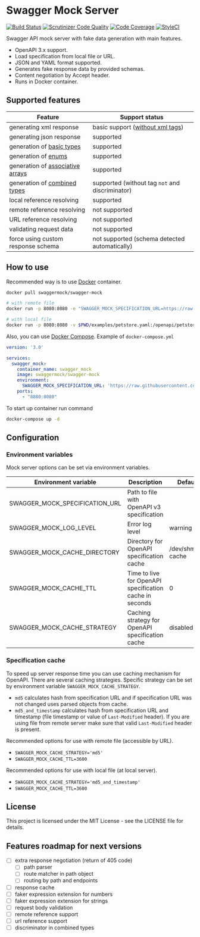 # Swagger Mock Server

[![Build Status](https://travis-ci.org/swagger-mock/swagger-mock.svg?branch=master)](https://travis-ci.org/swagger-mock/swagger-mock)
[![Scrutinizer Code Quality](https://scrutinizer-ci.com/g/swagger-mock/swagger-mock/badges/quality-score.png?b=master)](https://scrutinizer-ci.com/g/swagger-mock/swagger-mock/?branch=master)
[![Code Coverage](https://scrutinizer-ci.com/g/swagger-mock/swagger-mock/badges/coverage.png?b=master)](https://scrutinizer-ci.com/g/swagger-mock/swagger-mock/?branch=master)
[![StyleCI](https://github.styleci.io/repos/145602302/shield?branch=master)](https://github.styleci.io/repos/145602302)

Swagger API mock server with fake data generation with main features.

* OpenAPI 3.x support.
* Load specification from local file or URL.
* JSON and YAML format supported.
* Generates fake response data by provided schemas.
* Content negotiation by Accept header.
* Runs in Docker container.

## Supported features

| Feature | Support status |
| --- | --- |
| generating xml response | basic support ([without xml tags](https://swagger.io/docs/specification/data-models/representing-xml/)) |
| generating json response | supported |
| generation of [basic types](https://swagger.io/docs/specification/data-models/data-types/) | supported |
| generation of [enums](https://swagger.io/docs/specification/data-models/enums/) | supported |
| generation of [associative arrays](https://swagger.io/docs/specification/data-models/dictionaries/) | supported |
| generation of [combined types](https://swagger.io/docs/specification/data-models/oneof-anyof-allof-not/) | supported (without tag `not` and discriminator) |
| local reference resolving | supported |
| remote reference resolving | not supported |
| URL reference resolving | not supported |
| validating request data | not supported |
| force using custom response schema | not supported (schema detected automatically) |

## How to use

Recommended way is to use [Docker](https://www.docker.com/) container.

```bash
docker pull swaggermock/swagger-mock

# with remote file
docker run -p 8080:8080 -e "SWAGGER_MOCK_SPECIFICATION_URL=https://raw.githubusercontent.com/OAI/OpenAPI-Specification/master/examples/v3.0/petstore.yaml" --rm swaggermock/swagger-mock

# with local file
docker run -p 8080:8080 -v $PWD/examples/petstore.yaml:/openapi/petstore.yaml -e "SWAGGER_MOCK_SPECIFICATION_URL=/openapi/petstore.yaml" --rm swaggermock/swagger-mock
```

Also, you can use [Docker Compose](https://docs.docker.com/compose/). Example of `docker-compose.yml`

```yaml
version: '3.0'

services:
  swagger_mock:
    container_name: swagger_mock
    image: swaggermock/swagger-mock
    environment:
      SWAGGER_MOCK_SPECIFICATION_URL: 'https://raw.githubusercontent.com/OAI/OpenAPI-Specification/master/examples/v3.0/petstore.yaml'
    ports:
      - "8080:8080"
```

To start up container run command

```bash
docker-compose up -d
```

## Configuration

### Environment variables

Mock server options can be set via environment variables.

| Environment variable | Description | Default value | Possible values |
| --- | --- | --- | --- |
| SWAGGER_MOCK_SPECIFICATION_URL | Path to file with OpenAPI v3 specification|  | Any valid URL or path to file |
| SWAGGER_MOCK_LOG_LEVEL | Error log level | warning | error, warning, info, debug |
| SWAGGER_MOCK_CACHE_DIRECTORY | Directory for OpenAPI specification cache | /dev/shm/openapi-cache | Any valid path |
| SWAGGER_MOCK_CACHE_TTL | Time to live for OpenAPI specification cache in seconds | 0 | Positive integer |
| SWAGGER_MOCK_CACHE_STRATEGY | Caching strategy for OpenAPI specification cache | disabled | disabled, md5, md5_and_timestamp |

### Specification cache

To speed up server response time you can use caching mechanism for OpenAPI. There are several caching strategies. Specific strategy can be set by environment variable `SWAGGER_MOCK_CACHE_STRATEGY`.

* `md5` calculates hash from specification URL and if specification URL was not changed uses parsed objects from cache.
* `md5_and_timestamp` calculates hash from specification URL and timestamp (file timestamp or value of `Last-Modified` header). If you are using file from remote server make sure that valid `Last-Modified` header is present. 

Recommended options for use with remote file (accessible by URL).

* `SWAGGER_MOCK_CACHE_STRATEGY='md5'`
* `SWAGGER_MOCK_CACHE_TTL=3600`

Recommended options for use with local file (at local server).

* `SWAGGER_MOCK_CACHE_STRATEGY='md5_and_timestamp'`
* `SWAGGER_MOCK_CACHE_TTL=3600`

## License

This project is licensed under the MIT License - see the LICENSE file for details.

## Features roadmap for next versions

* [ ] extra response negotiation (return of 405 code)
  * [ ] path parser
  * [ ] route matcher in path object
  * [ ] routing by path and endpoints
* [ ] response cache
* [ ] faker expression extension for numbers
* [ ] faker expression extension for strings
* [ ] request body validation
* [ ] remote reference support
* [ ] url reference support
* [ ] discriminator in combined types
